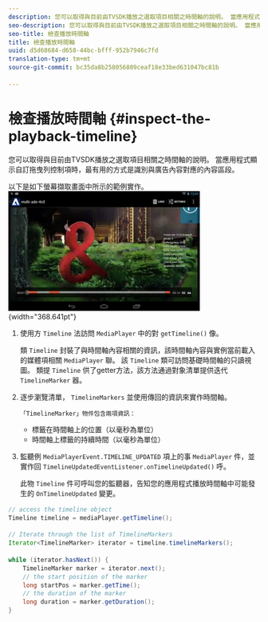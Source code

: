 ```yaml
---
description: 您可以取得與目前由TVSDK播放之選取項目相關之時間軸的說明。 當應用程式顯示自訂拖曳列控制項時，最有用的方式是識別與廣告內容對應的內容區段。
seo-description: 您可以取得與目前由TVSDK播放之選取項目相關之時間軸的說明。 當應用程式顯示自訂拖曳列控制項時，最有用的方式是識別與廣告內容對應的內容區段。
seo-title: 檢查播放時間軸
title: 檢查播放時間軸
uuid: d5d68684-d658-44bc-bfff-952b7946c7fd
translation-type: tm+mt
source-git-commit: bc35da8b258056809ceaf18e33bed631047bc81b

---
```



# 檢查播放時間軸 {#inspect-the-playback-timeline}

您可以取得與目前由TVSDK播放之選取項目相關之時間軸的說明。 當應用程式顯示自訂拖曳列控制項時，最有用的方式是識別與廣告內容對應的內容區段。

以下是如下螢幕擷取畫面中所示的範例實作。  ![](assets/inspect-playback.jpg){width=&quot;368.641pt&quot;}

1. 使用方 `Timeline` 法訪問 `MediaPlayer` 中的對 `getTimeline()` 像。

   類 `Timeline` 封裝了與時間軸內容相關的資訊，該時間軸內容與實例當前載入的媒體項相關 `MediaPlayer` 聯。 該 `Timeline` 類可訪問基礎時間軸的只讀視圖。 類提 `Timeline` 供了getter方法，該方法通過對象清單提供迭代 `TimelineMarker` 器。

1. 逐步瀏覽清單， `TimelineMarkers` 並使用傳回的資訊來實作時間軸。

       「TimelineMarker」物件包含兩項資訊：
   
   * 標籤在時間軸上的位置（以毫秒為單位）
   * 時間軸上標籤的持續時間（以毫秒為單位）

1. 監聽例 `MediaPlayerEvent.TIMELINE_UPDATED` 項上的事 `MediaPlayer` 件，並實作回 `TimelineUpdatedEventListener.onTimelineUpdated()` 呼。

   此物 `Timeline` 件可呼叫您的監聽器，告知您的應用程式播放時間軸中可能發生的 `OnTimelineUpdated` 變更。

```java
// access the timeline object 
Timeline timeline = mediaPlayer.getTimeline(); 
 
// Iterate through the list of TimelineMarkers 
Iterator<TimelineMarker> iterator = timeline.timelineMarkers(); 
 
while (iterator.hasNext()) { 
    TimelineMarker marker = iterator.next(); 
    // the start position of the marker 
    long startPos = marker.getTime(); 
    // the duration of the marker 
    long duration = marker.getDuration(); 
}
```
